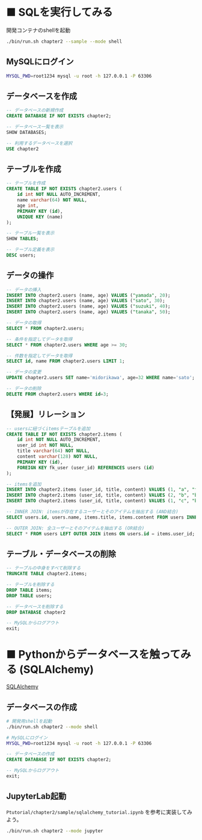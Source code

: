 # ■ SQLを実行してみる

開発コンテナのshellを起動

```bash
./bin/run.sh chapter2 --sample --mode shell
```

## MySQLにログイン

```bash
MYSQL_PWD=root1234 mysql -u root -h 127.0.0.1 -P 63306
```

## データベースを作成

```sql
-- データベースの新規作成
CREATE DATABASE IF NOT EXISTS chapter2;

-- データベース一覧を表示
SHOW DATABASES;

-- 利用するデータベースを選択
USE chapter2
```

## テーブルを作成

```sql
-- テーブルを作成
CREATE TABLE IF NOT EXISTS chapter2.users (
    id int NOT NULL AUTO_INCREMENT,
    name varchar(64) NOT NULL,
    age int,
    PRIMARY KEY (id),
    UNIQUE KEY (name)
);

-- テーブル一覧を表示
SHOW TABLES;

-- テーブル定義を表示
DESC users;
```

## データの操作

```sql
-- データの挿入
INSERT INTO chapter2.users (name, age) VALUES ("yamada", 20);
INSERT INTO chapter2.users (name, age) VALUES ("sato", 30);
INSERT INTO chapter2.users (name, age) VALUES ("suzuki", 40);
INSERT INTO chapter2.users (name, age) VALUES ("tanaka", 50);

-- データの取得
SELECT * FROM chapter2.users;

-- 条件を指定してデータを取得
SELECT * FROM chapter2.users WHERE age >= 30;

-- 件数を指定してデータを取得
SELECT id, name FROM chapter2.users LIMIT 1;

-- データの変更
UPDATE chapter2.users SET name='midorikawa', age=32 WHERE name='sato';

-- データの削除
DELETE FROM chapter2.users WHERE id=3;
```

## 【発展】リレーション

```sql
-- usersに紐づくitemsテーブルを追加
CREATE TABLE IF NOT EXISTS chapter2.items (
    id int NOT NULL AUTO_INCREMENT,
    user_id int NOT NULL,
    title varchar(64) NOT NULL,
    content varchar(128) NOT NULL,
    PRIMARY KEY (id),
    FOREIGN KEY fk_user (user_id) REFERENCES users (id)
);

-- itemsを追加
INSERT INTO chapter2.items (user_id, title, content) VALUES (1, "a", "foo");
INSERT INTO chapter2.items (user_id, title, content) VALUES (2, "b", "bar");
INSERT INTO chapter2.items (user_id, title, content) VALUES (1, "c", "baz");

-- INNER JOIN: itemsが存在するユーザーとそのアイテムを抽出する (AND結合)
SELECT users.id, users.name, items.title, items.content FROM users INNER JOIN items ON users.id = items.user_id

-- OUTER JOIN: 全ユーザーとそのアイテムを抽出する (OR結合)
SELECT * FROM users LEFT OUTER JOIN items ON users.id = items.user_id;
```

## テーブル・データベースの削除

```sql
-- テーブルの中身をすべて削除する
TRUNCATE TABLE chapter2.items;

-- テーブルを削除する
DROP TABLE items;
DROP TABLE users;

-- データベースを削除する
DROP DATABASE chapter2

-- MySQLからログアウト
exit;
```

# ■ Pythonからデータベースを触ってみる (SQLAlchemy)

[SQLAlchemy](https://www.sqlalchemy.org/)

## データベースの作成

```bash
# 開発用shellを起動
./bin/run.sh chapter2 --mode shell

# MySQLにログイン
MYSQL_PWD=root1234 mysql -u root -h 127.0.0.1 -P 63306
```

```sql
-- データベースの作成
CREATE DATABASE IF NOT EXISTS chapter2;

-- MySQLからログアウト
exit;
```

## JupyterLab起動

`Ptutorial/chapter2/sample/sqlalchemy_tutorial.ipynb` を参考に実装してみよう。

```bash
./bin/run.sh chapter2 --mode jupyter
```